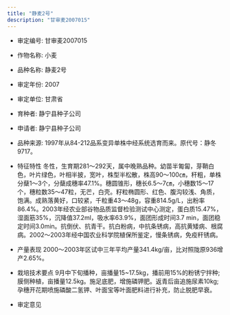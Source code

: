 ```yaml
---
title: "静麦2号"
description: "甘审麦2007015"
---
```

* 审定编号:  甘审麦2007015

*  作物名称:  小麦

*  品种名称:  静麦2号

*  审定年份:  2007

*  审定单位:  甘肃省

* 育种者:  静宁县种子公司

*  申请者:  静宁县种子公司

*  品种来源:  1997年从84-212品系变异单株中经系统选育而来。原代号：静冬9717。

*  特征特性
冬性，生育期281～292天，属中晚熟品种。幼苗半匍匐，芽鞘白色，叶片绿色，叶相半披，宽叶，株型半松散，株高90～100㎝，秆粗，单株分蘖1～3个，分蘖成穗率47.1%。穗圆锥形，穗长6.5～7㎝，小穗数15～17个，穗粒数35～47粒，无芒，白壳。籽粒椭圆形、红色、腹沟较浅、角质，饱满。成熟落黄好，口较紧，千粒重43～48g，容重814.5g/L，出粉率86.4%。2003年经农业部谷物品质监督检验测试中心测定，蛋白质15.47%，湿面筋35%，沉降值37.2ml，吸水率63.9%，面团形成时间3.7 min，面团稳定时间3.0min。抗倒伏、抗青干。抗白粉病，中抗条锈病，高抗黄矮病、根腐病。2002～2003年经中国农业科学院植保所鉴定，慢条锈病，免疫秆锈病。

*  产量表现
2000～2003年区试中三年平均产量341.4kg/亩，比对照陇原936增产2.65%。

*  栽培技术要点
9月中下旬播种，亩播量15~17.5kg，播前用15%的粉锈宁拌种;膜侧种植，亩播量12.5kg。施足底肥，增施磷钾肥。返青后亩追施尿素10kg;孕穗开花期喷施磷酸二氢钾、叶面宝等叶面肥料进行补充，防止脱肥早衰。

*  审定意见

